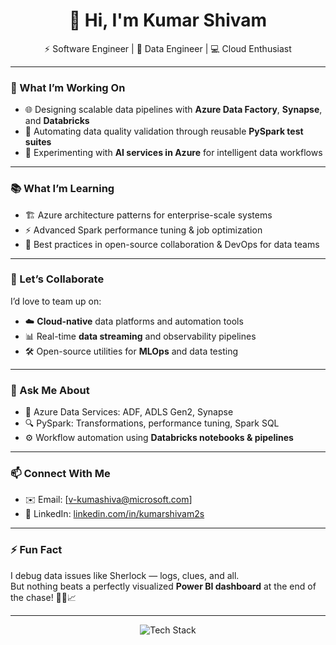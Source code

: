 <h1 align="center">👋 Hi, I'm Kumar Shivam</h1>
<p align="center">
  ⚡ Software Engineer | 🚀 Data Engineer | 💻 Cloud Enthusiast 
</p>

---

### 🔧 What I’m Working On
- 🌐 Designing scalable data pipelines with **Azure Data Factory**, **Synapse**, and **Databricks**
- 🧪 Automating data quality validation through reusable **PySpark test suites**
- 🧠 Experimenting with **AI services in Azure** for intelligent data workflows

---

### 📚 What I’m Learning
- 🏗️ Azure architecture patterns for enterprise-scale systems
- ⚡ Advanced Spark performance tuning & job optimization
- 🤝 Best practices in open-source collaboration & DevOps for data teams

---

### 🤝 Let’s Collaborate
I’d love to team up on:
- ☁️ **Cloud-native** data platforms and automation tools
- 📊 Real-time **data streaming** and observability pipelines
- 🛠️ Open-source utilities for **MLOps** and data testing

---

### 💬 Ask Me About
- 🚀 Azure Data Services: ADF, ADLS Gen2, Synapse
- 🔍 PySpark: Transformations, performance tuning, Spark SQL
- ⚙️ Workflow automation using **Databricks notebooks & pipelines**

---

### 📫 Connect With Me
- ✉️ Email: [v-kumashiva@microsoft.com]
- 💼 LinkedIn: [linkedin.com/in/kumarshivam2s](https://linkedin.com/in/kumarshivam2s)

---

### ⚡ Fun Fact
I debug data issues like Sherlock — logs, clues, and all.  
But nothing beats a perfectly visualized **Power BI dashboard** at the end of the chase! 🕵️‍♂️📈

---

<p align="center">
  <img src="https://skillicons.dev/icons?i=azure,python,spark,git,github,vscode,pandas,pytorch" alt="Tech Stack" />
</p>

